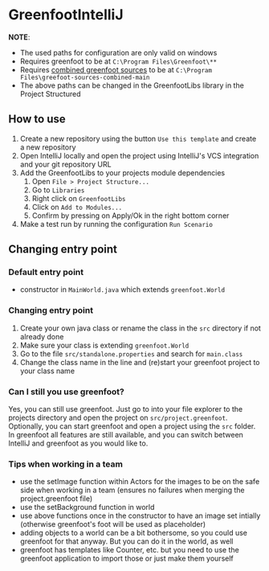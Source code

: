 # GreenfootIntelliJ

**NOTE**: 
   - The used paths for configuration are only valid on windows
   - Requires greenfoot to be at `C:\Program Files\Greenfoot\**`
   - Requires [combined greenfoot sources](https://github.com/Rc-Cookie/greenfoot-sources-combined) to be at `C:\Program Files\greefoot-sources-combined-main`
   - The above paths can be changed in the GreenfootLibs library in the Project Structured

## How to use
1. Create a new repository using the button `Use this template` and create a new repository
2. Open IntelliJ locally and open the project using IntelliJ's VCS integration and your git repository URL
3. Add the GreenfootLibs to your projects module dependencies
   1. Open `File > Project Structure...`
   2. Go to `Libraries`
   3. Right click on `GreenfootLibs`
   4. Click on `Add to Modules...`
   5. Confirm by pressing on Apply/Ok in the right bottom corner
4. Make a test run by running the configuration `Run Scenario`

## Changing entry point
### Default entry point
- constructor in `MainWorld.java` which extends `greenfoot.World`

### Changing entry point
1. Create your own java class or rename the class in the `src` directory if not already done
2. Make sure your class is extending `greenfoot.World`
3. Go to the file `src/standalone.properties` and search for `main.class`
4. Change the class name in the line and (re)start your greenfoot project to your class name

### Can I still you use greenfoot?
Yes, you can still use greenfoot. Just go to into your file explorer to the projects directory and open the project on `src/project.greenfoot`.  
Optionally, you can start greenfoot and open a project using the `src` folder. In greenfoot all features are still available, and you can switch between IntelliJ and greenfoot as you would like to.

### Tips when working in a team
 - use the setImage function within Actors for the images to be on the safe side when working in a team (ensures no failures when merging the project.greenfoot file)
 - use the setBackground function in world
 - use above functions once in the constructor to have an image set intially (otherwise greenfoot's foot will be used as placeholder)
 - adding objects to a world can be a bit bothersome, so you could use greenfoot for that anyway. But you can do it in the world, as well
 - greenfoot has templates like Counter, etc. but you need to use the greenfoot application to import those or just make them yourself
